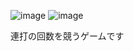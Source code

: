![image](https://user-images.githubusercontent.com/68000284/141683473-f257882a-e6ae-487a-b448-b22dc2d29230.png)
![image](https://user-images.githubusercontent.com/68000284/141683499-b32fde7c-d04a-4a8a-a98f-565f0842ac16.png)

連打の回数を競うゲームです
